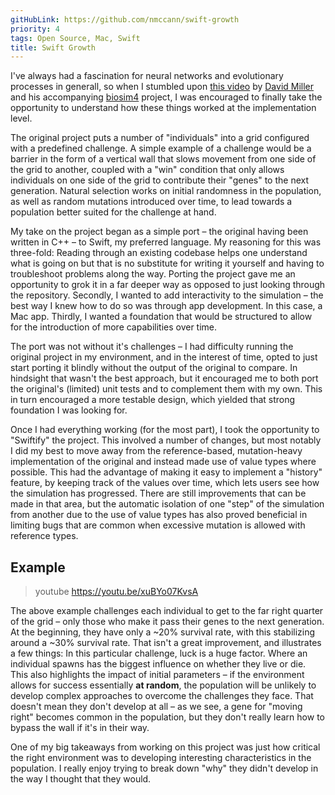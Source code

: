 ```yaml
---
gitHubLink: https://github.com/nmccann/swift-growth
priority: 4
tags: Open Source, Mac, Swift
title: Swift Growth
---
```


I've always had a fascination for neural networks and evolutionary processes in generall, so when I stumbled upon [this video](https://www.youtube.com/watch?v=N3tRFayqVtk) by [David Miller](https://github.com/davidrmiller) and his accompanying [biosim4](https://github.com/davidrmiller/biosim4) project, I was encouraged to finally take the opportunity to understand how these things worked at the implementation level.

The original project puts a number of "individuals" into a grid configured with a predefined challenge. A simple example of a challenge would be a barrier in the form of a vertical wall that slows movement from one side of the grid to another, coupled with a "win" condition that only allows individuals on one side of the grid to contribute their "genes" to the next generation. Natural selection works on initial randomness in the population, as well as random mutations introduced over time, to lead towards a population better suited for the challenge at hand.

My take on the project began as a simple port – the original having been written in C++ – to Swift, my preferred language. My reasoning for this was three-fold: Reading through an existing codebase helps one understand what is going on but that is no substitute for writing it yourself and having to troubleshoot problems along the way. Porting the project gave me an opportunity to grok it in a far deeper way as opposed to just looking through the repository. Secondly, I wanted to add interactivity to the simulation – the best way I knew how to do so was through app development. In this case, a Mac app. Thirdly, I wanted a foundation that would be structured to allow for the introduction of more capabilities over time.

The port was not without it's challenges – I had difficulty running the original project in my environment, and in the interest of time, opted to just start porting it blindly without the output of the original to compare. In hindsight that wasn't the best approach, but it encouraged me to both port the original's (limited) unit tests and to complement them with my own. This in turn encouraged a more testable design, which yielded that strong foundation I was looking for.

Once I had everything working (for the most part), I took the opportunity to "Swiftify" the project. This involved a number of changes, but most notably I did my best to move away from the reference-based, mutation-heavy implementation of the original and instead made use of value types where possible. This had the advantage of making it easy to implement a "history" feature, by keeping track of the values over time, which lets users see how the simulation has progressed. There are still improvements that can be made in that area, but the automatic isolation of one "step" of the simulation from another due to the use of value types has also proved beneficial in limiting bugs that are common when excessive mutation is allowed with reference types. 

## Example

> youtube https://youtu.be/xuBYo07KvsA

The above example challenges each individual to get to the far right quarter of the grid – only those who make it pass their genes to the next generation. At the beginning, they have only a ~20% survival rate, with this stabilizing around a ~30% survival rate. That isn't a great improvement, and illustrates a few things: In this particular challenge, luck is a huge factor. Where an individual spawns has the biggest influence on whether they live or die. This also highlights the impact of initial parameters – if the environment allows for success essentially **at random**, the population will be unlikely to develop complex approaches to overcome the challenges they face. That doesn't mean they don't develop at all – as we see, a gene for "moving right" becomes common in the population, but they don't really learn how to bypass the wall if it's in their way.

One of my big takeaways from working on this project was just how critical the right environment was to developing interesting characteristics in the population. I really enjoy trying to break down "why" they didn't develop in the way I thought that they would.  
